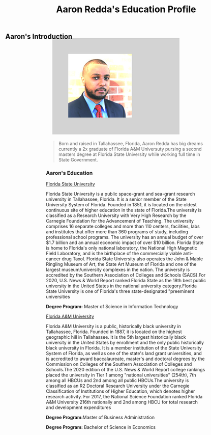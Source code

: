 <!DOCTYPE html>
<html>
<head>
<title>Aaron's Biography</title>
</head>
<style>
h1 {
  color: black;
  text-align: center;
} 
h2 {
  color: black;
  text-align: center;
}
div {
  background-color: lightgrey;
  width: 300px;
  border: 15px red;
  padding: 50px;
  margin: 20px;
}
h2 {
  position: absolute;
  left: 100px;
  top: 150px;
}
</style>
  <h1>Aaron Redda's Education Profile</h1>
  <br><br>
<h2>Aaron's Introduction</h2>
<div><img src="0.jpg" alt="Aaron Redda"></div>
<blockquote>
Born and raised in Tallahassee, Florida, Aaron Redda has big dreams currently a 2x graduate of Florida A&M Universuty pursing a second masters degree at Florida State University while working full time in State Government. 
</blockquote>
<article>
<h3>Aaron's Education</h3>
  <p><a href="https://www.fsu.edu/">Florida State University</a></p> Florida State University is a public space-grant and sea-grant research university in Tallahassee, Florida. It is a senior member of the State University System of Florida. Founded in 1851, it is located on the oldest continuous site of higher education in the state of Florida.The university is classified as a Research University with Very High Research by the Carnegie Foundation for the Advancement of Teaching. The university comprises 16 separate colleges and more than 110 centers, facilities, labs and institutes that offer more than 360 programs of study, including professional school programs. The university has an annual budget of over $1.7 billion and an annual economic impact of over $10 billion. Florida State is home to Florida's only national laboratory, the National High Magnetic Field Laboratory, and is the birthplace of the commercially viable anti-cancer drug Taxol. Florida State University also operates the John & Mable Ringling Museum of Art, the State Art Museum of Florida and one of the largest museum/university complexes in the nation. The university is accredited by the Southern Association of Colleges and Schools (SACS).For 2020, U.S. News & World Report ranked Florida State as the 18th best public university in the United States in the national university category.Florida State University is one of Florida's three state-designated "preeminent universities</p>
</article>
<p><strong>Degree Program:</strong> Master of Science in Information Technology</p>

<p><a href="https://www.famu.edu/">Florida A&M University</a></p> Florida A&M University is a public, historically black university in Tallahassee, Florida. Founded in 1887, it is located on the highest geographic hill in Tallahassee. It is the 5th largest historically black university in the United States by enrollment and the only public historically black university in Florida. It is a member institution of the State University System of Florida, as well as one of the state's land grant universities, and is accredited to award baccalaureate, master's and doctoral degrees by the Commission on Colleges of the Southern Association of Colleges and Schools.The 2020 edition of the U.S. News & World Report college rankings placed the university in Tier 1 among "national universities" (254th), 7th among all HBCUs and 2nd among all public HBCUs.The university is classified as an R2 Doctoral Research University under the Carnegie Classification of Institutions of Higher Education, which denotes higher research activity. For 2017, the National Science Foundation ranked Florida A&M University 216th nationally and 2nd among HBCU for total research and development expenditures</p>
</article>
<p><strong>Degree Program:</strong>Master of Business Administration</p>
<p><strong>Degree Program:</strong> Bachelor of Science in Economics</p>

